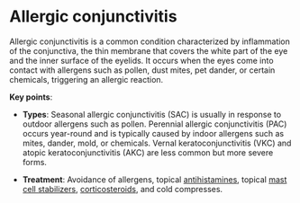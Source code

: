 [//]: # (source: ?)
[//]: # (tags: conditions)

# Allergic conjunctivitis

Allergic conjunctivitis is a common condition characterized by inflammation of the conjunctiva, the thin membrane that covers the white part of the eye and the inner surface of the eyelids. It occurs when the eyes come into contact with allergens such as pollen, dust mites, pet dander, or certain chemicals, triggering an allergic reaction. 

**Key points**:

* **Types**: Seasonal allergic conjunctivitis (SAC) is usually in response to outdoor allergens such as pollen. Perennial allergic conjunctivitis (PAC) occurs year-round and is typically caused by indoor allergens such as mites, dander, mold, or chemicals. Vernal keratoconjunctivitis (VKC) and atopic keratoconjunctivitis (AKC) are less common but more severe forms.

* **Treatment**: Avoidance of allergens, topical [antihistamines](../antihistamines/), topical [mast cell stabilizers](../mast-cell-stabilizers/), [corticosteroids](../corticosteroids/), and cold compresses.
